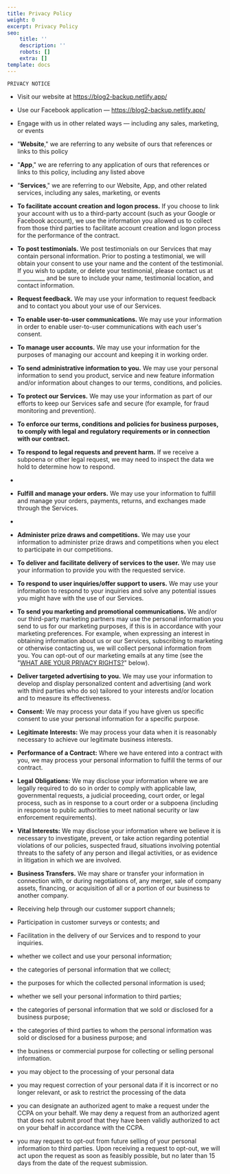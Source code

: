 ```yaml
---
title: Privacy Policy
weight: 0
excerpt: Privacy Policy
seo:
    title: ''
    description: ''
    robots: []
    extra: []
template: docs
---
```



    PRIVACY NOTICE

- Visit our website at <https://blog2-backup.netlify.app/>

<!---->

- Use our Facebook application — <https://blog2-backup.netlify.app/>

<!---->

- Engage with us in other related ways ― including any sales, marketing, or events

<!---->

- "**Website**," we are referring to any website of ours that references or links to this policy

<!---->

- "**App**," we are referring to any application of ours that references or links to this policy, including any listed above

<!---->

- "**Services**," we are referring to our Website, App, and other related services, including any sales, marketing, or events

<!---->

- **To facilitate account creation and logon process.** If you choose to link your account with us to a third-party account (such as your Google or Facebook account), we use the information you allowed us to collect from those third parties to facilitate account creation and logon process for the performance of the contract.

<!---->

- **To post testimonials.** We post testimonials on our Services that may contain personal information. Prior to posting a testimonial, we will obtain your consent to use your name and the content of the testimonial. If you wish to update, or delete your testimonial, please contact us at \_\_\_\_\_\_\_\_\_\_ and be sure to include your name, testimonial location, and contact information.

<!---->

- **Request feedback.**  We may use your information to request feedback and to contact you about your use of our Services.

<!---->

- **To enable user-to-user communications.** We may use your information in order to enable user-to-user communications with each user's consent.

<!---->

- **To manage user accounts.**  We may use your information for the purposes of managing our account and keeping it in working order.

<!---->

- **To send administrative information to you.**  We may use your personal information to send you product, service and new feature information and/or information about changes to our terms, conditions, and policies.

<!---->

- **To protect our Services.**  We may use your information as part of our efforts to keep our Services safe and secure (for example, for fraud monitoring and prevention).

<!---->

- **To enforce our terms, conditions and policies for business purposes, to comply with legal and regulatory requirements or in connection with our contract.**

<!---->

- **To respond to legal requests and prevent harm.**  If we receive a subpoena or other legal request, we may need to inspect the data we hold to determine how to respond.
- 
- **Fulfill and manage your orders.** We may use your information to fulfill and manage your orders, payments, returns, and exchanges made through the Services.
- 
- **Administer prize draws and competitions.** We may use your information to administer prize draws and competitions when you elect to participate in our competitions.

- **To deliver and facilitate delivery of services to the user.** We may use your information to provide you with the requested service.

- **To respond to user inquiries/offer support to users.** We may use your information to respond to your inquiries and solve any potential issues you might have with the use of our Services.

<!---->

- **To send you marketing and promotional communications.** We and/or our third-party marketing partners may use the personal information you send to us for our marketing purposes, if this is in accordance with your marketing preferences. For example, when expressing an interest in obtaining information about us or our Services, subscribing to marketing or otherwise contacting us, we will collect personal information from you. You can opt-out of our marketing emails at any time (see the "[WHAT ARE YOUR PRIVACY RIGHTS?](https://cdpn.io/bgoonz/fullpage/LYLJZrW#privacyrights)" below).

<!---->

- **Deliver targeted advertising to you.** We may use your information to develop and display personalized content and advertising (and work with third parties who do so) tailored to your interests and/or location and to measure its effectiveness.

<!---->

- **Consent:** We may process your data if you have given us specific consent to use your personal information for a specific purpose.

<!---->

- **Legitimate Interests:** We may process your data when it is reasonably necessary to achieve our legitimate business interests.

<!---->

- **Performance of a Contract:** Where we have entered into a contract with you, we may process your personal information to fulfill the terms of our contract.

<!---->

- **Legal Obligations:** We may disclose your information where we are legally required to do so in order to comply with applicable law, governmental requests, a judicial proceeding, court order, or legal process, such as in response to a court order or a subpoena (including in response to public authorities to meet national security or law enforcement requirements).

<!---->

- **Vital Interests:** We may disclose your information where we believe it is necessary to investigate, prevent, or take action regarding potential violations of our policies, suspected fraud, situations involving potential threats to the safety of any person and illegal activities, or as evidence in litigation in which we are involved.

<!---->

- **Business Transfers.** We may share or transfer your information in connection with, or during negotiations of, any merger, sale of company assets, financing, or acquisition of all or a portion of our business to another company.

<!---->

- Receiving help through our customer support channels;

<!---->

- Participation in customer surveys or contests; and

<!---->

- Facilitation in the delivery of our Services and to respond to your inquiries.

<!---->

- whether we collect and use your personal information;

<!---->

- the categories of personal information that we collect;

<!---->

- the purposes for which the collected personal information is used;

<!---->

- whether we sell your personal information to third parties;

<!---->

- the categories of personal information that we sold or disclosed for a business purpose;

<!---->

- the categories of third parties to whom the personal information was sold or disclosed for a business purpose; and

<!---->

- the business or commercial purpose for collecting or selling personal information.

<!---->

- you may object to the processing of your personal data

<!---->

- you may request correction of your personal data if it is incorrect or no longer relevant, or ask to restrict the processing of the data

<!---->

- you can designate an authorized agent to make a request under the CCPA on your behalf. We may deny a request from an authorized agent that does not submit proof that they have been validly authorized to act on your behalf in accordance with the CCPA.

<!---->

- you may request to opt-out from future selling of your personal information to third parties. Upon receiving a request to opt-out, we will act upon the request as soon as feasibly possible, but no later than 15 days from the date of the request submission.
